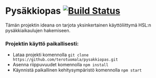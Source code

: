 # Pysäkkiopas [![Build Status](https://travis-ci.org/terotuomala/pysakkiopas.svg?branch=master)](https://travis-ci.org/terotuomala/pysakkiopas)
Tämän projektin ideana on tarjota yksinkertainen käyttöliittymä HSL:n pysäkkiaikaulujen hakemiseen.

### Projektin käyttö paikallisesti:
- Lataa projekti komennolla `git clone https://github.com/terotuomala/pysakkiopas.git`
- Asenna riippuvuudet komennolla `npm install`
- Käynnistä paikallinen kehitysympäristö komennolla `npm start`
